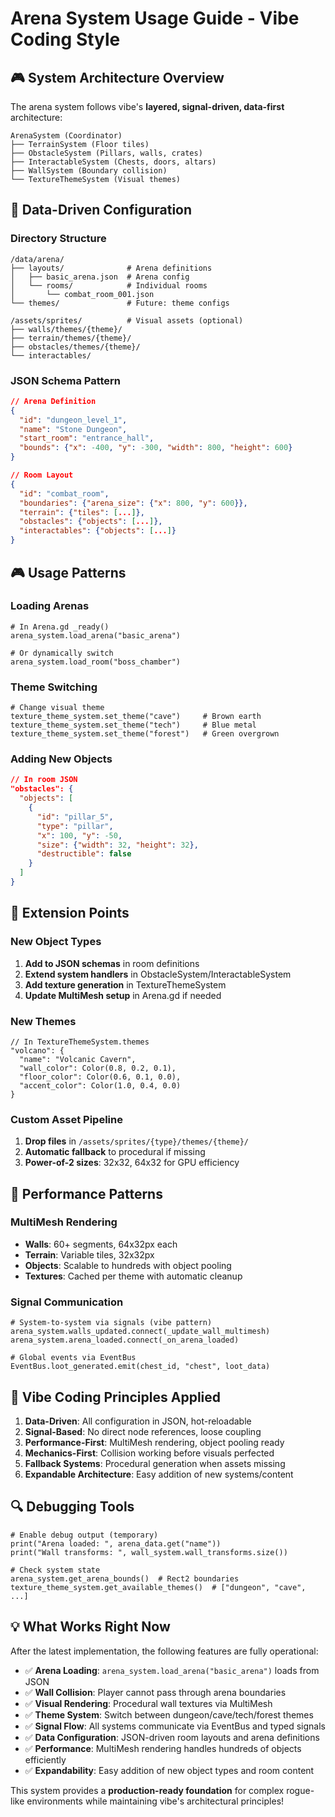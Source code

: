 # Arena System Usage Guide - Vibe Coding Style

## 🎮 System Architecture Overview

The arena system follows vibe's **layered, signal-driven, data-first** architecture:

```
ArenaSystem (Coordinator)
├── TerrainSystem (Floor tiles)
├── ObstacleSystem (Pillars, walls, crates)  
├── InteractableSystem (Chests, doors, altars)
├── WallSystem (Boundary collision)
└── TextureThemeSystem (Visual themes)
```

## 📁 Data-Driven Configuration

### Directory Structure
```
/data/arena/
├── layouts/              # Arena definitions
│   ├── basic_arena.json  # Arena config
│   └── rooms/            # Individual rooms
│       └── combat_room_001.json
└── themes/               # Future: theme configs

/assets/sprites/          # Visual assets (optional)
├── walls/themes/{theme}/
├── terrain/themes/{theme}/
├── obstacles/themes/{theme}/
└── interactables/
```

### JSON Schema Pattern
```json
// Arena Definition
{
  "id": "dungeon_level_1", 
  "name": "Stone Dungeon",
  "start_room": "entrance_hall",
  "bounds": {"x": -400, "y": -300, "width": 800, "height": 600}
}

// Room Layout  
{
  "id": "combat_room",
  "boundaries": {"arena_size": {"x": 800, "y": 600}},
  "terrain": {"tiles": [...]},
  "obstacles": {"objects": [...]},
  "interactables": {"objects": [...]}
}
```

## 🎮 Usage Patterns

### Loading Arenas
```gdscript
# In Arena.gd _ready()
arena_system.load_arena("basic_arena")

# Or dynamically switch
arena_system.load_room("boss_chamber")
```

### Theme Switching
```gdscript
# Change visual theme
texture_theme_system.set_theme("cave")     # Brown earth
texture_theme_system.set_theme("tech")     # Blue metal  
texture_theme_system.set_theme("forest")   # Green overgrown
```

### Adding New Objects
```json
// In room JSON
"obstacles": {
  "objects": [
    {
      "id": "pillar_5",
      "type": "pillar",
      "x": 100, "y": -50,
      "size": {"width": 32, "height": 32},
      "destructible": false
    }
  ]
}
```

## 🔧 Extension Points

### New Object Types
1. **Add to JSON schemas** in room definitions
2. **Extend system handlers** in ObstacleSystem/InteractableSystem  
3. **Add texture generation** in TextureThemeSystem
4. **Update MultiMesh setup** in Arena.gd if needed

### New Themes
```gdscript
// In TextureThemeSystem.themes
"volcano": {
  "name": "Volcanic Cavern",
  "wall_color": Color(0.8, 0.2, 0.1),
  "floor_color": Color(0.6, 0.1, 0.0), 
  "accent_color": Color(1.0, 0.4, 0.0)
}
```

### Custom Asset Pipeline
1. **Drop files** in `/assets/sprites/{type}/themes/{theme}/`
2. **Automatic fallback** to procedural if missing
3. **Power-of-2 sizes**: 32x32, 64x32 for GPU efficiency

## 🚀 Performance Patterns

### MultiMesh Rendering
- **Walls**: 60+ segments, 64x32px each
- **Terrain**: Variable tiles, 32x32px  
- **Objects**: Scalable to hundreds with object pooling
- **Textures**: Cached per theme with automatic cleanup

### Signal Communication
```gdscript
# System-to-system via signals (vibe pattern)
arena_system.walls_updated.connect(_update_wall_multimesh)
arena_system.arena_loaded.connect(_on_arena_loaded)

# Global events via EventBus
EventBus.loot_generated.emit(chest_id, "chest", loot_data)
```

## 🎯 Vibe Coding Principles Applied

1. **Data-Driven**: All configuration in JSON, hot-reloadable
2. **Signal-Based**: No direct node references, loose coupling  
3. **Performance-First**: MultiMesh rendering, object pooling ready
4. **Mechanics-First**: Collision working before visuals perfected
5. **Fallback Systems**: Procedural generation when assets missing
6. **Expandable Architecture**: Easy addition of new systems/content

## 🔍 Debugging Tools

```gdscript
# Enable debug output (temporary)
print("Arena loaded: ", arena_data.get("name"))
print("Wall transforms: ", wall_system.wall_transforms.size())

# Check system state
arena_system.get_arena_bounds()  # Rect2 boundaries
texture_theme_system.get_available_themes()  # ["dungeon", "cave", ...]
```

## 💡 What Works Right Now

After the latest implementation, the following features are fully operational:

- ✅ **Arena Loading**: `arena_system.load_arena("basic_arena")` loads from JSON
- ✅ **Wall Collision**: Player cannot pass through arena boundaries
- ✅ **Visual Rendering**: Procedural wall textures via MultiMesh 
- ✅ **Theme System**: Switch between dungeon/cave/tech/forest themes
- ✅ **Signal Flow**: All systems communicate via EventBus and typed signals
- ✅ **Data Configuration**: JSON-driven room layouts and arena definitions
- ✅ **Performance**: MultiMesh rendering handles hundreds of objects efficiently
- ✅ **Expandability**: Easy addition of new object types and room content

This system provides a **production-ready foundation** for complex rogue-like environments while maintaining vibe's architectural principles!